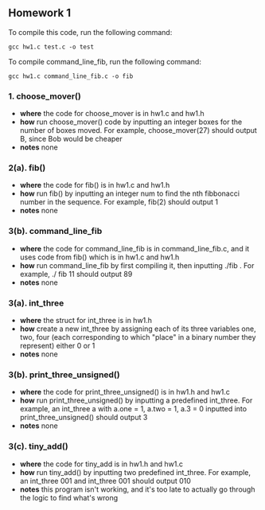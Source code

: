 ## Homework 1

To compile this code, run the following command: 

```gcc hw1.c test.c -o test```

To compile command_line_fib, run the following command:

```gcc hw1.c command_line_fib.c -o fib```

### 1. choose_mover()
- **where** the code for choose_mover is in hw1.c and hw1.h
- **how** run choose_mover() code by inputting an integer boxes for the number of boxes moved. For example, choose_mover(27) should output B, since Bob would be cheaper
- **notes** none

### 2(a). fib()
- **where** the code for fib() is in hw1.c and hw1.h
- **how** run fib() by inputting an integer num to find the nth fibbonacci number in the sequence. For example, fib(2) should output 1
- **notes** none

### 3(b). command_line_fib
- **where** the code for command_line_fib is in command_line_fib.c, and it uses code from fib() which is in hw1.c and hw1.h
- **how** run command_line_fib by first compiling it, then inputting ./fib <number>. For example, ./ fib 11 should output 89
- **notes** none

### 3(a). int_three 
- **where** the struct for int_three is in hw1.h
- **how** create a new int_three by assigning each of its three variables one, two, four (each corresponding to which "place" in a binary number they represent) either 0 or 1
- **notes** none

### 3(b). print_three_unsigned()
- **where** the code for print_three_unsigned() is in hw1.h and hw1.c
- **how** run print_three_unsigned() by inputting a predefined int_three. For example, an int_three a with a.one = 1, a.two = 1, a.3 = 0 inputted into print_three_unsigned() should output 3
- **notes** none

### 3(c). tiny_add()
- **where** the code for tiny_add is in hw1.h and hw1.c
- **how** run tiny_add() by inputting two predefined int_three. For example, an int_three 001 and int_three 001 should output 010
- **notes** this program isn't working, and it's too late to actually go through the logic to find what's wrong